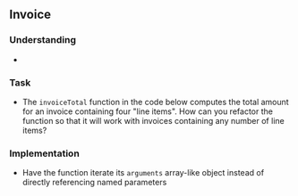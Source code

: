 ## Invoice

### Understanding
- 

### Task
- The `invoiceTotal` function in the code below computes the total amount for an invoice containing four "line items". How can you refactor the function so that it will work with invoices containing any number of line items?

### Implementation
- Have the function iterate its `arguments` array-like object instead of directly referencing named parameters